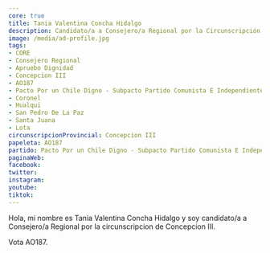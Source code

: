 ```yaml
---
core: true
title: Tania Valentina Concha Hidalgo
description: Candidato/a a Consejero/a Regional por la Circunscripción de Concepcion III
image: /media/ad-profile.jpg
tags:
- CORE
- Consejero Regional
- Apruebo Dignidad
- Concepcion III
- AO187
- Pacto Por un Chile Digno - Subpacto Partido Comunista E Independientes - Partido Comunista De Chile
- Coronel
- Hualqui
- San Pedro De La Paz
- Santa Juana
- Lota
circunscripcionProvincial: Concepcion III
papeleta: AO187
partido: Pacto Por un Chile Digno - Subpacto Partido Comunista E Independientes - Partido Comunista De Chile
paginaWeb:
facebook:
twitter:
instagram:
youtube:
tiktok:
---
```

Hola, mi nombre es Tania Valentina Concha Hidalgo y soy candidato/a a Consejero/a Regional por la circunscripcion de Concepcion III.

Vota AO187.